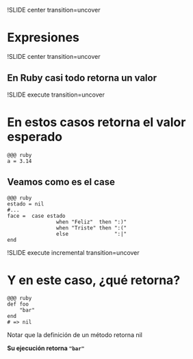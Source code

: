 !SLIDE center transition=uncover
# Expresiones
!SLIDE center transition=uncover
## En Ruby casi todo retorna un valor 

!SLIDE execute transition=uncover
# En estos casos retorna el valor esperado

	@@@ ruby
	a = 3.14

## Veamos como es el case

	@@@ ruby
	estado = nil
	#...
	face = 	case estado
					when "Feliz"  then ":)"
					when "Triste" then ":("
					else               ":|"
	end

!SLIDE execute incremental transition=uncover
# Y en este caso, ¿qué retorna?

	@@@ ruby
	def foo
		"bar"
	end
	# => nil

Notar que la definición de un método retorna nil

**Su ejecución retorna `"bar"`**

